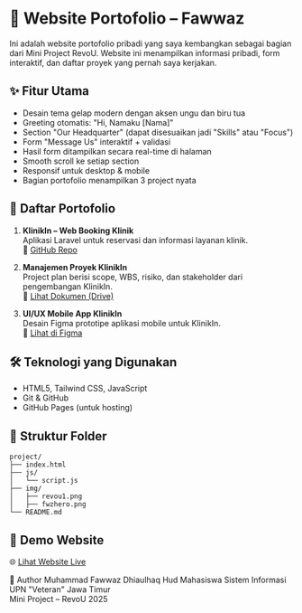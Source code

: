 # 🌙 Website Portofolio – Fawwaz

Ini adalah website portofolio pribadi yang saya kembangkan sebagai bagian dari Mini Project RevoU. Website ini menampilkan informasi pribadi, form interaktif, dan daftar proyek yang pernah saya kerjakan.

## ✨ Fitur Utama
- Desain tema gelap modern dengan aksen ungu dan biru tua
- Greeting otomatis: "Hi, Namaku [Nama]"
- Section "Our Headquarter" (dapat disesuaikan jadi "Skills" atau "Focus")
- Form "Message Us" interaktif + validasi
- Hasil form ditampilkan secara real-time di halaman
- Smooth scroll ke setiap section
- Responsif untuk desktop & mobile
- Bagian portofolio menampilkan 3 project nyata

## 💼 Daftar Portofolio
1. **KlinikIn – Web Booking Klinik**  
   Aplikasi Laravel untuk reservasi dan informasi layanan klinik.  
   🔗 [GitHub Repo](https://github.com/Doilll/klinikin_laravel)

2. **Manajemen Proyek KlinikIn**  
   Project plan berisi scope, WBS, risiko, dan stakeholder dari pengembangan KlinikIn.  
   🔗 [Lihat Dokumen (Drive)](https://drive.google.com/...)

3. **UI/UX Mobile App KlinikIn**  
   Desain Figma prototipe aplikasi mobile untuk KlinikIn.  
   🔗 [Lihat di Figma](https://www.figma.com/file/...)

## 🛠️ Teknologi yang Digunakan
- HTML5, Tailwind CSS, JavaScript
- Git & GitHub
- GitHub Pages (untuk hosting)

## 📁 Struktur Folder
```
project/
├── index.html
├── js/
│   └── script.js
├── img/
│   ├── revou1.png
│   ├── fwzhero.png
└── README.md
```

## 🔗 Demo Website
🌐 [Lihat Website Live](https://revou-fundamental-course.github.io/16-jun-25-fawwazdh/)  

👤 Author
Muhammad Fawwaz Dhiaulhaq Hud
Mahasiswa Sistem Informasi UPN "Veteran" Jawa Timur  
Mini Project – RevoU 2025
